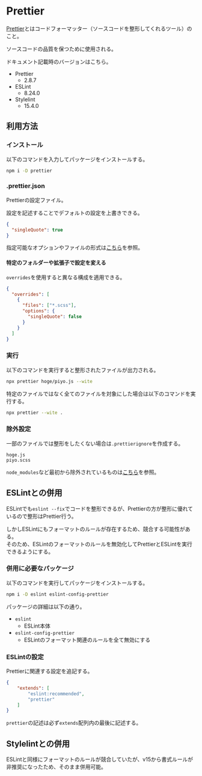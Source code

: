 # Prettier

[Prettier](https://www.npmjs.com/package/prettier)とはコードフォーマッター（ソースコードを整形してくれるツール）のこと。

ソースコードの品質を保つために使用される。

ドキュメント記載時のバージョンはこちら。

* Prettier
  * 2.8.7
* ESLint
  * 8.24.0
* Stylelint
  * 15.4.0

## 利用方法

### インストール

以下のコマンドを入力してパッケージをインストールする。

```bash
npm i -D prettier
```

### .prettier.json

Prettierの設定ファイル。

設定を記述することでデフォルトの設定を上書きできる。

```json
{
  "singleQuote": true
}
```

指定可能なオプションやファイルの形式は[こちら](https://prettier.io/docs/en/options.html)を参照。

#### 特定のフォルダーや拡張子で設定を変える

`overrides`を使用すると異なる構成を適用できる。

```json
{
  "overrides": [
    {
      "files": ["*.scss"],
      "options": {
        "singleQuote": false
      }
    }
  ]
}

```

### 実行

以下のコマンドを実行すると整形されたファイルが出力される。

```bash
npx prettier hoge/piyo.js --wite
```

特定のファイルではなく全てのファイルを対象にした場合は以下のコマンドを実行する。

```bash
npx prettier --wite .
```

### 除外設定

一部のファイルでは整形をしたくない場合は`.prettierignore`を作成する。

```
hoge.js
piyo.scss
```

`node_modules`など最初から除外されているものは[こちら]([.prettierignore](https://prettier.io/docs/en/ignore.html#ignoring-files-prettierignore))を参照。

## ESLintとの併用

ESLintでも`eslint --fix`でコードを整形できるが、Prettierの方が整形に優れているので整形はPrettier行う。

しかしESLintにもフォーマットのルールが存在するため、競合する可能性がある。  
そのため、ESLintのフォーマットのルールを無効化してPrettierとESLintを実行できるようにする。

### 併用に必要なパッケージ

以下のコマンドを実行してパッケージをインストールする。

```bash
npm i -D eslint eslint-config-prettier
```

パッケージの詳細は以下の通り。

* `eslint`
  * ESLint本体
* `eslint-config-prettier`
  * ESLintのフォーマット関連のルールを全て無効にする

### ESLintの設定

Prettierに関連する設定を追記する。

```json
{
    "extends": [
        "eslint:recommended",
        "prettier"
    ]
}
```

`prettier`の記述は必ず`extends`配列内の最後に記述する。

## Stylelintとの併用

ESLintと同様にフォーマットのルールが競合していたが、v15から書式ルールが非推奨になったため、そのまま併用可能。
